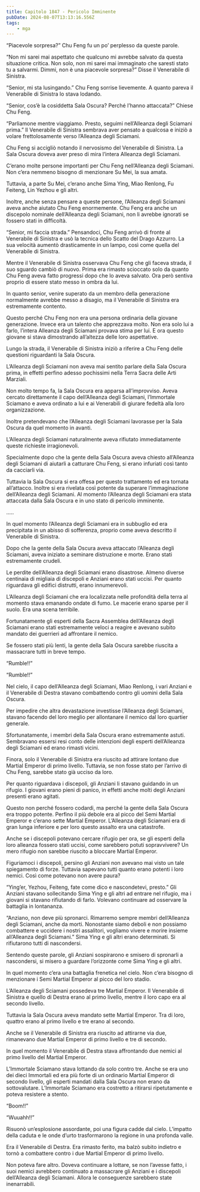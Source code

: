 ```yaml
---
title: Capitolo 1847 - Pericolo Imminente
pubDate: 2024-08-07T13:13:16.556Z
tags:
    - mga
---
```



“Piacevole sorpresa?” Chu Feng fu un po’ perplesso da queste parole.


“Non mi sarei mai aspettato che qualcuno mi avrebbe salvato da questa situazione critica. Non solo, non mi sarei mai immaginato che saresti stato tu a salvarmi. Dimmi, non è una piacevole sorpresa?” Disse il Venerabile di Sinistra.


“Senior, mi sta lusingando.” Chu Feng sorrise lievemente. A quanto pareva il Venerabile di Sinistra lo stava lodando.


“Senior, cos’è la cosiddetta Sala Oscura? Perché l’hanno attaccata?” Chiese Chu Feng.

“Parliamone mentre viaggiamo. Presto, seguimi nell’Alleanza degli Sciamani prima.” Il Venerabile di Sinistra sembrava aver pensato a qualcosa e iniziò a volare frettolosamente verso l’Alleanza degli Sciamani.


Chu Feng si accigliò notando il nervosismo del Venerabile di Sinistra. La Sala Oscura doveva aver preso di mira l’intera Alleanza degli Sciamani.


C’erano molte persone importanti per Chu Feng nell’Alleanza degli Sciamani. Non c’era nemmeno bisogno di menzionare Su Mei, la sua amata.


Tuttavia, a parte Su Mei, c’erano anche Sima Ying, Miao Renlong, Fu Feiteng, Lin Yezhou e gli altri.


Inoltre, anche senza pensare a queste persone, l’Alleanza degli Sciamani aveva anche aiutato Chu Feng enormemente. Chu Feng era anche un discepolo nominale dell’Alleanza degli Sciamani, non li avrebbe ignorati se fossero stati in difficoltà.


“Senior, mi faccia strada.” Pensandoci, Chu Feng arrivò di fronte al Venerabile di Sinistra e usò la tecnica dello Scatto del Drago Azzurro. La sua velocità aumentò drasticamente in un lampo, così come quella del Venerabile di Sinistra.


Mentre il Venerabile di Sinistra osservava Chu Feng che gli faceva strada, il suo sguardo cambiò di nuovo. Prima era rimasto scioccato solo da quanto Chu Feng aveva fatto progressi dopo che lo aveva salvato. Ora però sentiva proprio di essere stato messo in ombra da lui.


In quanto senior, venire superato da un membro della generazione normalmente avrebbe messo a disagio, ma il Venerabile di Sinistra era estremamente contento.


Questo perché Chu Feng non era una persona ordinaria della giovane generazione. Invece era un talento che apprezzava molto. Non era solo lui a farlo, l’intera Alleanza degli Sciamani provava stima per lui. E ora questo giovane si stava dimostrando all’altezza delle loro aspettative.


Lungo la strada, il Venerabile di Sinistra iniziò a riferire a Chu Feng delle questioni riguardanti la Sala Oscura.


L’Alleanza degli Sciamani non aveva mai sentito parlare della Sala Oscura prima, in effetti perfino adesso pochissimi nella Terra Sacra delle Arti Marziali.


Non molto tempo fa, la Sala Oscura era apparsa all’improvviso. Aveva cercato direttamente il capo dell’Alleanza degli Sciamani, l’Immortale Sciamano e aveva ordinato a lui e ai Venerabili di giurare fedeltà alla loro organizzazione.


Inoltre pretendevano che l’Alleanza degli Sciamani lavorasse per la Sala Oscura da quel momento in avanti.


L’Alleanza degli Sciamani naturalmente aveva rifiutato immediatamente queste richieste irragionevoli.


Specialmente dopo che la gente della Sala Oscura aveva chiesto all’Alleanza degli Sciamani di aiutarli a catturare Chu Feng, si erano infuriati così tanto da cacciarli via.


Tuttavia la Sala Oscura si era offesa per questo trattamento ed era tornata all’attacco. Inoltre si era rivelata così potente da superare l’immaginazione dell’Alleanza degli Sciamani. Al momento l’Alleanza degli Sciamani era stata attaccata dalla Sala Oscura e in uno stato di pericolo imminente.


…..


In quel momento l’Alleanza degli Sciamani era in subbuglio ed era precipitata in un abisso di sofferenza, proprio come aveva descritto il Venerabile di Sinistra.


Dopo che la gente della Sala Oscura aveva attaccato l’Alleanza degli Sciamani, aveva iniziato a seminare distruzione e morte. Erano stati estremamente crudeli.


Le perdite dell’Alleanza degli Sciamani erano disastrose. Almeno diverse centinaia di migliaia di discepoli e Anziani erano stati uccisi. Per quanto riguardava gli edifici distrutti, erano innumerevoli.


L’Alleanza degli Sciamani che era localizzata nelle profondità della terra al momento stava emanando ondate di fumo. Le macerie erano sparse per il suolo. Era una scena terribile.


Fortunatamente gli esperti della Sacra Assemblea dell’Alleanza degli Sciamani erano stati estremamente veloci a reagire e avevano subito mandato dei guerrieri ad affrontare il nemico.


Se fossero stati più lenti, la gente della Sala Oscura sarebbe riuscita a massacrare tutti in breve tempo.


“Rumble!!”

“Rumble!!”


Nel cielo, il capo dell’Alleanza degli Sciamani, Miao Renlong, i vari Anziani e il Venerabile di Destra stavano combattendo contro gli uomini della Sala Oscura.

Per impedire che altra devastazione investisse l’Alleanza degli Sciamani, stavano facendo del loro meglio per allontanare il nemico dal loro quartier generale.


Sfortunatamente, i membri della Sala Oscura erano estremamente astuti. Sembravano essersi resi conto delle intenzioni degli esperti dell’Alleanza degli Sciamani ed erano rimasti vicini.


Finora, solo il Venerabile di Sinistra era riuscito ad attirare lontano due Martial Emperor di primo livello. Tuttavia, se non fosse stato per l’arrivo di Chu Feng, sarebbe stato già ucciso da loro.


Per quanto riguardava i discepoli, gli Anziani li stavano guidando in un rifugio. I giovani erano pieni di panico, in effetti anche molti degli Anziani presenti erano agitati.


Questo non perché fossero codardi, ma perché la gente della Sala Oscura era troppo potente. Perfino il più debole era al picco del Semi Martial Emperor e c’erano sette Martial Emperor. L’Alleanza degli Sciamani era di gran lunga inferiore e per loro questo assalto era una catastrofe.


Anche se i discepoli potevano cercare rifugio per ora, se gli esperti della loro alleanza fossero stati uccisi, come sarebbero potuti sopravvivere? Un mero rifugio non sarebbe riuscito a bloccare Martial Emperor.


Figuriamoci i discepoli, persino gli Anziani non avevano mai visto un tale spiegamento di forze. Tuttavia sapevano tutti quanto erano potenti i loro nemici. Così come potevano non avere paura?


“Ying’er, Yezhou, Feiteng, fate come dico e nascondetevi, presto.” Gli Anziani stavano sollecitando Sima Ying e gli altri ad entrare nel rifugio, ma i giovani si stavano rifiutando di farlo. Volevano continuare ad osservare la battaglia in lontananza.

“Anziano, non deve più spronarci. Rimarremo sempre membri dell’Alleanza degli Sciamani, anche da morti. Nonostante siamo deboli e non possiamo combattere e uccidere i nostri assalitori, vogliamo vivere e morire insieme all’Alleanza degli Sciamani.” Sima Ying e gli altri erano determinati. Si rifiutarono tutti di nascondersi.


Sentendo queste parole, gli Anziani sospirarono e smisero di spronarli a nascondersi, si misero a guardare l’orizzonte come Sima Ying e gli altri.


In quel momento c’era una battaglia frenetica nel cielo. Non c’era bisogno di menzionare i Semi Martial Emperor al picco del loro stadio.


L’Alleanza degli Sciamani possedeva tre Martial Emperor. Il Venerabile di Sinistra e quello di Destra erano al primo livello, mentre il loro capo era al secondo livello.


Tuttavia la Sala Oscura aveva mandato sette Martial Emperor. Tra di loro, quattro erano al primo livello e tre erano al secondo.


Anche se il Venerabile di Sinistra era riuscito ad attirarne via due, rimanevano due Martial Emperor di primo livello e tre di secondo.


In quel momento il Venerabile di Destra stava affrontando due nemici al primo livello del Martial Emperor.


L’Immortale Sciamano stava lottando da solo contro tre. Anche se era uno dei dieci Immortali ed era più forte di un ordinario Martial Emperor di secondo livello, gli esperti mandati dalla Sala Oscura non erano da sottovalutare. L’Immortale Sciamano era costretto a ritirarsi ripetutamente e poteva resistere a stento.

“Boom!!”


“Wuuahh!!”


Risuonò un’esplosione assordante, poi una figura cadde dal cielo. L’impatto della caduta e le onde d’urto trasformarono la regione in una profonda valle.

Era il Venerabile di Destra. Era rimasto ferito, ma balzò subito indietro e tornò a combattere contro i due Martial Emperor di primo livello.


Non poteva fare altro. Doveva continuare a lottare, se non l’avesse fatto, i suoi nemici avrebbero continuato a massacrare gli Anziani e i discepoli dell’Alleanza degli Sciamani. Allora le conseguenze sarebbero state inenarrabili.





